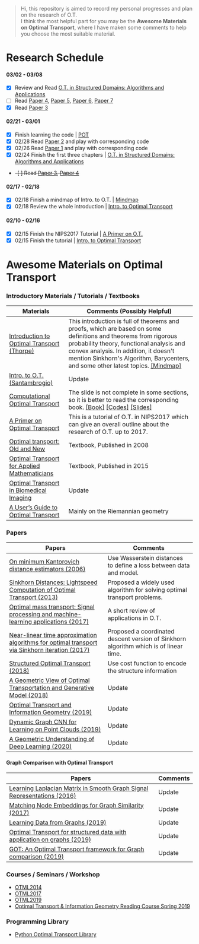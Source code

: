 > Hi, this repository is aimed to record my personal progresses and plan on the research of O.T.\
> I think the most helpful part for you may be the **Awesome Materials on Optimal Transport**, where I have maken some comments to help you choose the most suitable material.

# Research Schedule
#### 03/02 - 03/08
- [x] Review and Read [O.T. in Structured Domains: Algorithms and Applications](http://people.csail.mit.edu/davidam/assets/publications/PhD_thesis/PhDThesis.pdf)
- [ ] Read [Paper 4](https://ieeexplore.ieee.org/stamp/stamp.jsp?arnumber=7552590), [Paper 5](https://ieeexplore.ieee.org/stamp/stamp.jsp?arnumber=8700665), [Paper 6](http://shichuan.org/hin/topic/Embedding/2017.%20AAAI%20Matching%20Node%20Embeddings%20for%20Graph%20Similarity.pdf), [Paper 7](https://arxiv.org/pdf/1805.09114.pdf)
- [x] Read [Paper 3](https://papers.nips.cc/paper/9539-got-an-optimal-transport-framework-for-graph-comparison.pdf)

#### 02/21 - 03/01
- [x] Finish learning the code | [POT](https://github.com/rflamary/POT)
- [x] 02/28 Read [Paper 2](https://papers.nips.cc/paper/6792-near-linear-time-approximation-algorithms-for-optimal-transport-via-sinkhorn-iteration.pdf) and play with corresponding code
- [x] 02/26 Read [Paper 1](https://papers.nips.cc/paper/4927-sinkhorn-distances-lightspeed-computation-of-optimal-transport.pdf) and play with corresponding code
- [x] 02/24 Finish the first three chapters | [O.T. in Structured Domains: Algorithms and Applications](http://people.csail.mit.edu/davidam/assets/publications/PhD_thesis/PhDThesis.pdf)
- ~~-[ ] Read [Paper 3](https://arxiv.org/pdf/1607.05816.pdf%3E%60__), [Paper 4](https://arxiv.org/pdf/1610.06519.pdf%3E%60__)~~

#### 02/17 - 02/18
- [x] 02/18 Finish a mindmap of Intro. to O.T. | [Mindmap](./images/Mindmap_Intro_ot.png)
- [x] 02/18 Review the whole introduction | [Intro. to Optimal Transport](http://www.math.cmu.edu/~mthorpe/OTNotes)

#### 02/10 - 02/16
- [x] 02/15 Finish the NIPS2017 Tutorial | [A Primer on O.T.](https://nips.cc/Conferences/2017/ScheduleMultitrack?event=8736)
- [x] 02/15 Finish the tutorial | [Intro. to Optimal Transport](http://www.math.cmu.edu/~mthorpe/OTNotes)

# Awesome Materials on Optimal Transport

### Introductory Materials / Tutorials / Textbooks
| Materials  | Comments (Possibly Helpful) |
|---|---|
| [Introduction to Optimal Transport (Thorpe)](http://www.math.cmu.edu/~mthorpe/OTNotes) | This introduction is full of theorems and proofs, which are based on some definitions and theorems from rigorous probability theory, functional analysis and convex analysis. In addition, it doesn't mention Sinkhorn's Algorithm, Barycenters, and some other latest topics. [[Mindmap]](./images/Mindmap_Intro_ot.png) |
| [Intro. to O.T. (Santambrogio)](https://arxiv.org/pdf/1009.3856.pdf) | Update |
| [Computational Optimal Transport](https://optimaltransport.github.io/)  | The slide is not complete in some sections, so it is better to read the corresponding book. [[Book]](https://arxiv.org/pdf/1803.00567.pdf)  [[Codes]](https://github.com/optimaltransport/optimaltransport.github.io/tree/master/code)  [[Slides]](https://optimaltransport.github.io/slides-peyre/CourseOT.pdf) |
| [A Primer on Optimal Transport](https://nips.cc/Conferences/2017/ScheduleMultitrack?event=8736) | This is a tutorial of O.T. in NIPS2017 which can give an overall outline about the research of O.T. up to 2017. |
| [Optimal transport: Old and New](https://cedricvillani.org/sites/dev/files/old_images/2012/08/preprint-1.pdf) | Textbook, Published in 2008 |
| [Optimal Transport for Applied Mathematicians](http://www.math.toronto.edu/~mccann/assignments/477/Santambrogio15.pdf)| Textbook, Published in 2015 |
| [Optimal Transport in Biomedical Imaging](http://imagedatascience.com/transport/tutorials_miccai18.html) | Update |
| [A User’s Guide to Optimal Transport](https://webusers.imj-prg.fr/~nicola.gigli/Site/Publications_files/users_guide%20-%20final.pdf) | Mainly on the Riemannian geometry |

### Papers
| Papers  | Comments  |
|---|---|
| [On minimum Kantorovich distance estimators (2006)](https://www.sciencedirect.com/science/article/pii/S0167715206000381) | Use Wasserstein distances to define a loss between data and model. |
| [Sinkhorn Distances: Lightspeed Computation of Optimal Transport (2013)](https://papers.nips.cc/paper/4927-sinkhorn-distances-lightspeed-computation-of-optimal-transport.pdf) | Proposed a widely used algorithm for solving optimal transport problems. |
| [Optimal mass transport: Signal processing and machine-learning applications (2017)](https://ieeexplore.ieee.org/stamp/stamp.jsp?arnumber=7974883) | A short review of applications in O.T. |
| [Near-linear time approximation algorithms for optimal transport via Sinkhorn iteration (2017)](https://papers.nips.cc/paper/6792-near-linear-time-approximation-algorithms-for-optimal-transport-via-sinkhorn-iteration.pdf) | Proposed a coordinated descent version of Sinkhorn algorithm which is of linear time. |
| [Structured Optimal Transport (2018)](http://people.csail.mit.edu/davidam/assets/publications/2018_structured_ot/AISTATS2018_Structured.pdf) | Use cost function to encode the structure information |
| [A Geometric View of Optimal Transportation and Generative Model (2018)](https://www.sciencedirect.com/science/article/pii/S0167839618301249) | Update |
| [Optimal Transport and Information Geometry (2019)](https://arxiv.org/pdf/1906.00030.pdf) | Update |
| [Dynamic Graph CNN for Learning on Point Clouds (2019)](https://dl.acm.org/doi/pdf/10.1145/3326362)| Update |
| [A Geometric Understanding of Deep Learning (2020)](https://www.sciencedirect.com/science/article/pii/S2095809919302279) | Update |

#### Graph Comparison with Optimal Transport
| Papers  | Comments  |
|---|---|
| [Learning Laplacian Matrix in Smooth Graph Signal Representations (2016)](https://ieeexplore.ieee.org/stamp/stamp.jsp?arnumber=7552590) | Update |
| [Matching Node Embeddings for Graph Similarity (2017)](http://shichuan.org/hin/topic/Embedding/2017.%20AAAI%20Matching%20Node%20Embeddings%20for%20Graph%20Similarity.pdf) | Update |
| [Learning Data from Graphs (2019) ](https://ieeexplore.ieee.org/stamp/stamp.jsp?arnumber=8700665) | Update |
| [Optimal Transport for structured data with application on graphs (2019)](https://arxiv.org/pdf/1805.09114.pdf) | Update |
| [GOT: An Optimal Transport framework for Graph comparison (2019)](https://papers.nips.cc/paper/9539-got-an-optimal-transport-framework-for-graph-comparison.pdf) | Update |

### Courses / Seminars / Workshop
- [OTML2014](http://www.iip.ist.i.kyoto-u.ac.jp/OTML2014/doku.php)
- [OTML2017](http://otml17.marcocuturi.net/)
- [OTML2019](https://sites.google.com/view/otml2019/home?authuser=0)
- [Optimal Transport & Information Geometry Reading Course Spring 2019](https://dsweber2.github.io/Optimal-Transport-Information-Geometry/)

### Programming Library
- [Python Optimal Transport Library](https://buildmedia.readthedocs.org/media/pdf/pot/latest/pot.pdf)
